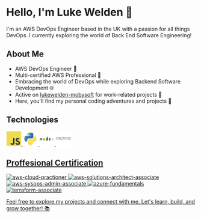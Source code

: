 # Hello, I'm Luke Welden 👋

I'm an AWS DevOps Engineer based in the UK with a passion for all things DevOps. I currently exploring the world of Back End Software Engineering! 

## About Me

- AWS DevOps Engineer 🚀
- Multi-certified AWS Professional 📜
- Embracing the world of DevOps while exploring Backend Software Development 🌐
- Active on [lukewelden-mobysoft](https://github.com/lukewelden-mobysoft) for work-related projects 🏢
- Here, you'll find my personal coding adventures and projects 🚀

## Technologies 
<a href="https://developer.mozilla.org/en-US/docs/Web/JavaScript" target="_blank" rel="noreferrer"> <img src="https://raw.githubusercontent.com/devicons/devicon/master/icons/javascript/javascript-original.svg" alt="javascript" width="40" height="40"/>
</a> <a href="https://www.python.org" target="_blank" rel="noreferrer"> <img src="https://raw.githubusercontent.com/devicons/devicon/master/icons/python/python-original.svg" alt="python" width="40" height="40"/>
<a href="https://nodejs.org" target="_blank" rel="noreferrer"> <img src="https://raw.githubusercontent.com/devicons/devicon/master/icons/nodejs/nodejs-original-wordmark.svg" alt="nodejs" width="40" height="40"/>
<a href="https://expressjs.com" target="_blank" rel="noreferrer"> <img src="https://raw.githubusercontent.com/devicons/devicon/master/icons/express/express-original-wordmark.svg" alt="express" width="40" height="40"/>

## Proffesional Certification
<img src="./cert-images/aws-cloudpractioner-foundational" alt="aws-cloud-practioner">
<img src="./cert-images/aws-solarch-associate" alt="aws-solutions-architect-associate">
<img src="./cert-images/aws-sysops-associate" alt="aws-sysops-admin-associate">
<img src="./cert-images/azure-fundamentals" alt="azure-fundamentals">
<img src="./cert-images/terraform-associate" alt="terraform-associate">



Feel free to explore my projects and connect with me. Let's learn, build, and grow together! 📚


<!--
**lukewelden/lukewelden** is a ✨ _special_ ✨ repository because its `README.md` (this file) appears on your GitHub profile.

Here are some ideas to get you started:

- 🔭 I’m currently working on ...
- 🌱 I’m currently learning ...
- 👯 I’m looking to collaborate on ...
- 🤔 I’m looking for help with ...
- 💬 Ask me about ...
- 📫 How to reach me: ...
- 😄 Pronouns: ...
- ⚡ Fun fact: ...
-->
